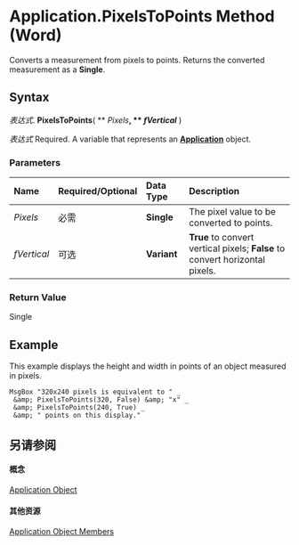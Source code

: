 
# Application.PixelsToPoints Method (Word)

Converts a measurement from pixels to points. Returns the converted measurement as a  **Single**.


## Syntax

 _表达式_. **PixelsToPoints**( ** _Pixels_**, ** _fVertical_** )

 _表达式_ Required. A variable that represents an **[Application](d1cf6f8f-4e88-bf01-93b4-90a83f79cb44.md)** object.


### Parameters



|**Name**|**Required/Optional**|**Data Type**|**Description**|
|:-----|:-----|:-----|:-----|
| _Pixels_|必需|**Single**|The pixel value to be converted to points.|
| _fVertical_|可选|**Variant**|**True** to convert vertical pixels; **False** to convert horizontal pixels.|

### Return Value

Single


## Example

This example displays the height and width in points of an object measured in pixels.


```
MsgBox "320x240 pixels is equivalent to " _ 
 &amp; PixelsToPoints(320, False) &amp; "x" _ 
 &amp; PixelsToPoints(240, True) _ 
 &amp; " points on this display."
```


## 另请参阅


#### 概念


[Application Object](d1cf6f8f-4e88-bf01-93b4-90a83f79cb44.md)
#### 其他资源


[Application Object Members](http://msdn.microsoft.com/library/71669f1e-65f1-b0f1-b67d-355dfdbebe50%28Office.15%29.aspx)
